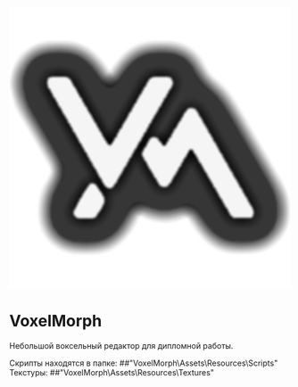 ![VoxelMorphLogo](VoxelMorph/Assets/Resources/Textures/logo.png)
# VoxelMorph
Небольшой воксельный редактор для дипломной работы.

Скрипты находятся в папке: ##"VoxelMorph\Assets\Resources\Scripts"
Текстуры: ##"VoxelMorph\Assets\Resources\Textures"